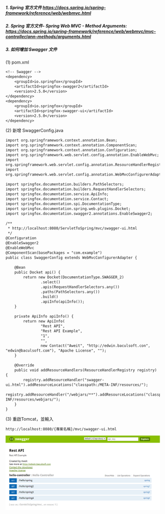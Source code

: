 ##### 1. Spring 官方文件 <https://docs.spring.io/spring-framework/reference/web/webmvc.html>

##### 2. Spring 官方文件- Spring Web MVC - Method Arguments: <https://docs.spring.io/spring-framework/reference/web/webmvc/mvc-controller/ann-methods/arguments.html>

##### 3. 如何增加 Swagger 文件

(1) pom.xml

```
<!-- Swagger -->
<dependency>
    <groupId>io.springfox</groupId>
    <artifactId>springfox-swagger2</artifactId>
    <version>2.5.0</version>
</dependency>
<dependency>
    <groupId>io.springfox</groupId>
    <artifactId>springfox-swagger-ui</artifactId>
    <version>2.5.0</version>
</dependency>
```

(2) 新增 SwaggerConfig.java

```
import org.springframework.context.annotation.Bean;
import org.springframework.context.annotation.ComponentScan;
import org.springframework.context.annotation.Configuration;
import org.springframework.web.servlet.config.annotation.EnableWebMvc;
import org.springframework.web.servlet.config.annotation.ResourceHandlerRegistry;
import org.springframework.web.servlet.config.annotation.WebMvcConfigurerAdapter;

import springfox.documentation.builders.PathSelectors;
import springfox.documentation.builders.RequestHandlerSelectors;
import springfox.documentation.service.ApiInfo;
import springfox.documentation.service.Contact;
import springfox.documentation.spi.DocumentationType;
import springfox.documentation.spring.web.plugins.Docket;
import springfox.documentation.swagger2.annotations.EnableSwagger2;

/**
 * http://localhost:8080/ServletToSpring/mvc/swagger-ui.html
 */
@Configuration
@EnableSwagger2
@EnableWebMvc
@ComponentScan(basePackages = "com.example")
public class SwaggerConfig extends WebMvcConfigurerAdapter {

	@Bean
	public Docket api() {
		return new Docket(DocumentationType.SWAGGER_2)
				.select()
				.apis(RequestHandlerSelectors.any())
				.paths(PathSelectors.any())
				.build()
				.apiInfo(apiInfo());
	}

	private ApiInfo apiInfo() {
		return new ApiInfo(
				"Rest API", 
				"Rest API Example", 
				"1", 
				"",
				new Contact("Aweit", "http://edwin.baculsoft.con", "edwin@baculsoft.com"), "Apache License", "");
	}

	@Override
	public void addResourceHandlers(ResourceHandlerRegistry registry) {
		registry.addResourceHandler("swagger-ui.html").addResourceLocations("classpath:/META-INF/resources/");
		registry.addResourceHandler("/webjars/**").addResourceLocations("classpath:/META-INF/resources/webjars/");
	}
}
```

(3) 重啟Tomcat，並輸入

```
http://localhost:8080/{專案名稱}/mvc/swagger-ui.html
```

![RUNOOB 图标](swagger.png)